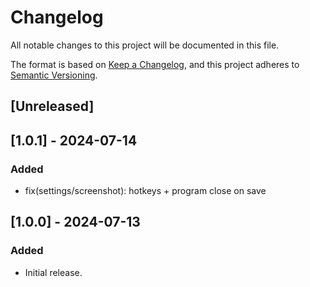 # Changelog

All notable changes to this project will be documented in this file.

The format is based on [Keep a Changelog](https://keepachangelog.com/en/1.0.0/),
and this project adheres to [Semantic Versioning](https://semver.org/spec/v2.0.0.html).

## [Unreleased]

## [1.0.1] - 2024-07-14
### Added
- fix(settings/screenshot): hotkeys + program close on save


## [1.0.0] - 2024-07-13
### Added
- Initial release.
